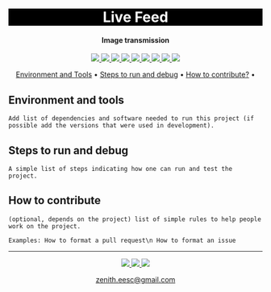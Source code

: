<h1 align="center" style="color:white; background-color:black">Live Feed</h1>
<h4 align="center">Image transmission</h4>

<p align="center">
	<a href="http://zenith.eesc.usp.br/">
    <img src="https://img.shields.io/badge/Zenith-Embarcados-black?style=for-the-badge"/>
    </a>
    <a href="https://eesc.usp.br/">
    <img src="https://img.shields.io/badge/Linked%20to-EESC--USP-black?style=for-the-badge"/>
    </a>
    <a href="https://github.com/zenitheesc/livefeed/blob/main/LICENSE">
    <img src="https://img.shields.io/github/license/zenitheesc/livefeed?style=for-the-badge"/>
    </a>
    <a href="https://github.com/zenitheesc/livefeed/issues">
    <img src="https://img.shields.io/github/issues/zenitheesc/livefeed?style=for-the-badge"/>
    </a>
    <a href="https://github.com/zenitheesc/livefeed/commits/main">
    <img src="https://img.shields.io/github/commit-activity/m/zenitheesc/livefeed?style=for-the-badge">
    </a>
    <a href="https://github.com/zenitheesc/livefeed/graphs/contributors">
    <img src="https://img.shields.io/github/contributors/zenitheesc/livefeed?style=for-the-badge"/>
    </a>
    <a href="https://github.com/zenitheesc/livefeed/commits/main">
    <img src="https://img.shields.io/github/last-commit/zenitheesc/livefeed?style=for-the-badge"/>
    </a>
    <a href="https://github.com/zenitheesc/livefeed/issues">
    <img src="https://img.shields.io/github/issues-raw/zenitheesc/livefeed?style=for-the-badge" />
    </a>
    <a href="https://github.com/zenitheesc/livefeed/pulls">
    <img src = "https://img.shields.io/github/issues-pr-raw/zenitheesc/livefeed?style=for-the-badge">
    </a>
</p>

<p align="center">
    <a href="#environment-and-tools">Environment and Tools</a> •
    <a href="#steps-to-run-and-debug">Steps to run and debug</a> •
    <a href="#how-to-contribute">How to contribute?</a> •
</p>

## Environment and tools

`Add list of dependencies and software needed to run this project (if possible add the versions that were used in development).`

## Steps to run and debug

`A simple list of steps indicating how one can run and test the project.`

## How to contribute

`(optional, depends on the project) list of simple rules to help people work on the project.`

`Examples: How to format a pull request\n How to format an issue`

---

<p align="center">
    <a href="http://zenith.eesc.usp.br">
    <img src="https://img.shields.io/badge/Check%20out-Zenith's Oficial Website-black?style=for-the-badge" />
    </a> 
    <a href="https://www.facebook.com/zenitheesc">
    <img src="https://img.shields.io/badge/Like%20us%20on-facebook-blue?style=for-the-badge"/>
    </a> 
    <a href="https://www.instagram.com/zenith_eesc/">
    <img src="https://img.shields.io/badge/Follow%20us%20on-Instagram-red?style=for-the-badge"/>
    </a>

</p>
<p align = "center">
<a href="zenith.eesc@gmail.com">zenith.eesc@gmail.com</a>
</p>
